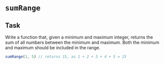 # `sumRange`

## Task

Write a function that, given a minimum and maximum integer, returns the sum of all numbers between the minimum and maximum. Both the minimum and maximum should be included in the range.

```js
sumRange(1, 5) // returns 15, as 1 + 2 + 3 + 4 + 5 = 15
```